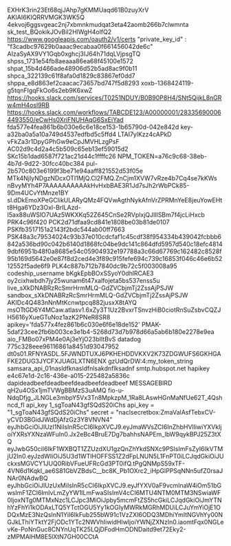 EXHrK3rin23Et68qjJAhp7gKMMUaqd61B0zuyXrV AKIAI6KIQRRVMGK3WK5Q
4ekvoj6ggsvgeac2nj7xbmnkmudqat3eta42aomb266b7clwmnta
sk_test_BQokikJOvBiI2HlWgH4olfQ2
https://www.googleapis.com/oauth2/v1/certs
"private_key_id" : "f3cadbc97629b0aaac9ecabaa0f661456042de6c"
AIzaSyAX9VY1Gqb0xghcj3IJ64h71dqLVjpsgTQ
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
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
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
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
xoxb-1368424119-g5tqnFIgqFkOo6s2eb9K6xwZ
https://hooks.slack.com/services/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
https://hooks.slack.com/workflows/TABCDE123/A00000001/283356900064493550/eCwHs0XriFNUHAqG6SxEiYad
fda577e4fea861b6b030e6c6e18ce153-1b65790d-042e842d
key-a32ba0a5a10a749d4537edfbd5c5ffd4
LTAI7ylKzz4cAPkD
vFkZa3r1DpyGPhGw9eCpJMVHLzgPsF
AC02d9c4d2a4c5b509c65eb13ef59015d2
SKc15b1dad6587f721ac21d44c1ffffc26
NPM_TOKEN=a76c9c68-38eb-4b7d-9d22-30fcc40bc384
pul-2b570c803e6199f3be71e94aaff821552d53f05e
MTk4NjIyNDgzNDcxOTI1MjQ.Cl2FMQ.ZnCjm1XVW7vRze4b7Cq4se7kKWs
nBvyMYh4P7AAAAAAAAAAkHvHxbBAE3R1Jd7sJh2rWbPCk85-9Dm4UCvYtMnze1BY
sl.dDkEmoXPeGClikULARyQMz4FQVwAgthNykAfnVrZPRMnYeE8jeuYowEHtt8Hga6YDz3Oxl-BrILAzd-I5ax88uWSlO7UAz5WKXKq52Z645CnSe2RVplxjQJIIlSBm7f4jcLiHxcb
PRK4c96f420
PCK2d71dfaa9cd841e1808be03b81de0107
PSKfb3517151a2143f2bdc544ab00ff7663
PSK48a3c79534024c93b37e010cdcfaf1c45cdf38f954334b439042fcbbb6842a536bd90c042b6140d1868fc04be9dc141c864dfd5957d540c18efc48149dbf6951b48f0a8685e54c05904932e197788a3c66d67769c162482c8528f95b169d5642e0e87f8d2ced4e3f89c915fefe694c739c16853f046c46e6b5212552f5ade6f9
PLK4c887b712b7840dc9b72c5f003008a95
codeship_username
bKgkEpbBOxSSyoY0dhlRCAE3
oy2cixhwbdh7jy25wunam6t47xalfojeta5bs537enss5u
live_sXkDNABRzRcSmrHrmMLQ-GdZVCbjmTj2ZssAjPSJW
sandbox_sXkDNABRzRcSmrHrmMLQ-GdZVCbjmTj2ZssAjPSJW
AKIDc4Q483nNnMtKcnwtpcq882jusxX8tAYQ
msOTtGD6Y4MCaw.atlasv1.6xZy3T1Uz2BvxrTSnvzHiB0ciotRnSuZsbvCQZJH5616yXueGTuNoz1azK2PNeR8SR8
apikey='fda577x4fez861b6c030e6f6e18de152'
PMAK-5daf23cee2fb6b003ce3e1b4-5268d73d7b978d66a5ab6b180e2278e9ea
aio_FMBo07xPM4e0Aj3eYjO23blItBvS
datadog 775c328eee96116861a8451d93047952
dt0s01.RFNYASDL.5FJWNDTUXJ6PKHEHDDVKXV2K73ZDGWUFS6GKHGAFKE2DUG3JYCFXJUAGLXTN6ENX
gzUdQrDW:4:my_token_string
samsara_api_01nasldfknasldfnlsakdnflksadnf
smtp.hubspot.net
hapikey e4c67e1d-2c16-436e-a015-225482a5836c
dapideadbeefdeadbeefdeadbeefdeadbeef
MESSAGEBIRD qH2u4OSx1jmTVWgBBMzS3uAMQ
fio-u-NdqDfjg_JLNGLe3mbpY5Vx3Tn8MpkzpM_1Ra8LAswHGnMaNfUe62T_4Qshncd_fI
api_key 1_sgToaN43gfSQdS20iChs
api_key = "1_sgToaN43gfSQdS20iChs"
secret = "naclsecretbox:ZmaValAsfTebxCV-yCVD3BGidJWdDjAfzGz3Y8VNVN4"
eyJhbGciOiJIUzI1NiIsInR5cCI6IkpXVCJ9.eyJmaWVsZCI6InZhbHVlIiwiYXVkIjoiYXRsYXNzaWFuIn0.Jx2eBc4BruE7Dg7bahhsNAPEm_lbW9qykBPJ25Z3tXQ
eyJwbG50ciI6IkF1WXBQT1ZZUzdXU1gzQnZhYkdSNXc9PSIsImFsZyI6IkVTMjU2In0.eyJzdWIiOiJ5U3d1WTlHOFFSS1Z2dFpLNUN5L1FnPT0iLCJqdGkiOiJUckxsMGVCY1JUQ0RibVFueUFRcGd3PT0ifQ.tPgQNMpS59xTF-4VN6d1KqkI_ae6S81GbVZBdsC__bc8K_Pb1OXrc2_iHpGlPPSqNNn5ufZ0rsaJNAr0NAdwBQ
eyJhbGciOiJIUzUxMiIsInR5cCI6IkpXVCJ9.eyJfYXV0aF9vcmlnaW4iOm51bGwsImF1ZCI6ImlvLmZyYW1lLmFwaSIsImV4cCI6MTU4NTM0MTM3NSwiaWF0IjoxNTg0MTMxNzc1LCJpc3MiOiJpby5mcmFtZS5hcGkiLCJqdGkiOiJmYTNhYzFhYi1kODAxLTQ5YTctOGU5Yy1kOGIyMWRkMGRhMDUiLCJuYmYiOjE1ODQxMzE3NzQsInN1YiI6IkFub255bW91c1VzZXI6ODQ3MDhiYmItNGVhYy00NGJkLThiYTktY2FjODc1YTc2NWVhIiwidHlwIjoiYWNjZXNzIn0.iaomtFqx0NGLevKe-PoNnGuc8CNYnUqTK25LQjDFodHmODNDaitd9et72Eky2-zMPMAlHM8E5lXtN7GH00CCtA
